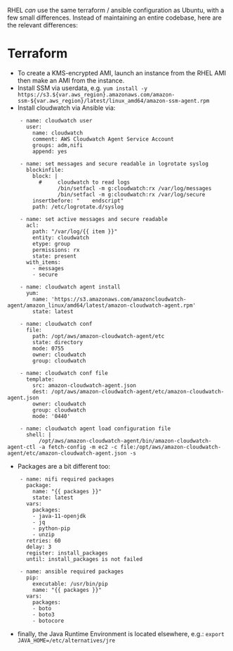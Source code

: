 RHEL *can* use the same terraform / ansible configuration as Ubuntu, with a few small differences. Instead of maintaining an entire codebase, here are the relevant differences:

# Terraform
- To create a KMS-encrypted AMI, launch an instance from the RHEL AMI then make an AMI from the instance.
- Install SSM via userdata, e.g. `yum install -y https://s3.${var.aws_region}.amazonaws.com/amazon-ssm-${var.aws_region}/latest/linux_amd64/amazon-ssm-agent.rpm`
- Install cloudwatch via Ansible via:
```
    - name: cloudwatch user
      user:
        name: cloudwatch
        comment: AWS Cloudwatch Agent Service Account
        groups: adm,nifi
        append: yes

    - name: set messages and secure readable in logrotate syslog
      blockinfile:
        block: |
          #     cloudwatch to read logs
                /bin/setfacl -m g:cloudwatch:rx /var/log/messages
                /bin/setfacl -m g:cloudwatch:rx /var/log/secure
        insertbefore: "    endscript"
        path: /etc/logrotate.d/syslog

    - name: set active messages and secure readable
      acl:
        path: "/var/log/{{ item }}"
        entity: cloudwatch
        etype: group
        permissions: rx
        state: present
      with_items:
        - messages
        - secure

    - name: cloudwatch agent install
      yum:
        name: 'https://s3.amazonaws.com/amazoncloudwatch-agent/amazon_linux/amd64/latest/amazon-cloudwatch-agent.rpm'
        state: latest

    - name: cloudwatch conf
      file:
        path: /opt/aws/amazon-cloudwatch-agent/etc
        state: directory
        mode: 0755
        owner: cloudwatch
        group: cloudwatch

    - name: cloudwatch conf file
      template:
        src: amazon-cloudwatch-agent.json
        dest: /opt/aws/amazon-cloudwatch-agent/etc/amazon-cloudwatch-agent.json
        owner: cloudwatch
        group: cloudwatch
        mode: '0440'

    - name: cloudwatch agent load configuration file
      shell: |
          /opt/aws/amazon-cloudwatch-agent/bin/amazon-cloudwatch-agent-ctl -a fetch-config -m ec2 -c file:/opt/aws/amazon-cloudwatch-agent/etc/amazon-cloudwatch-agent.json -s
```
- Packages are a bit different too:
```
    - name: nifi required packages
      package:
        name: "{{ packages }}"
        state: latest
      vars:
        packages:
        - java-11-openjdk
        - jq
        - python-pip
        - unzip
      retries: 60
      delay: 3
      register: install_packages
      until: install_packages is not failed

    - name: ansible required packages
      pip:
        executable: /usr/bin/pip
        name: "{{ packages }}"
      vars:
        packages:
        - boto
        - boto3
        - botocore
```
- finally, the Java Runtime Environment is located elsewhere, e.g.: `export JAVA_HOME=/etc/alternatives/jre`
